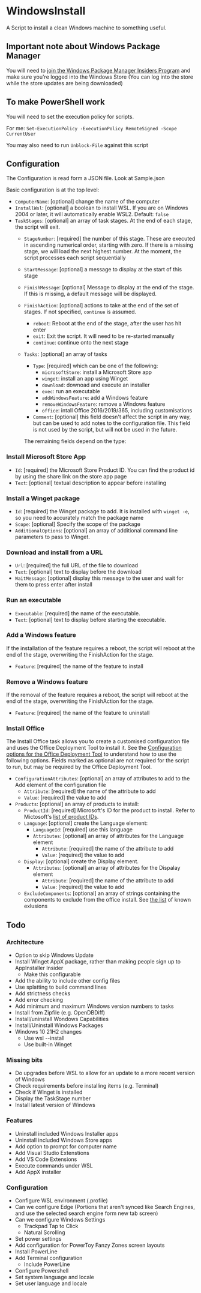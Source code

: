 # WindowsInstall
A Script to install a clean Windows machine to something useful. 

## Important note about Windows Package Manager
You will need to [join the Windows Package Manager Insiders Program](http://aka.ms/winget-InsiderProgram) 
and make sure you're logged into the Windows Store (You can log into the store while the store 
updates are being downloaded)

## To make PowerShell work
You will need to set the execution policy for scripts. 

For me: 
`Set-ExecutionPolicy -ExecutionPolicy RemoteSigned -Scope CurrentUser`

You may also need to run `Unblock-File` against this script

## Configuration
The Configuration is read form a JSON file. Look at Sample.json

Basic configuration is at the top level:
* `ComputerName`: [optional] change the name of the computer
* `InstallWsl`: [optional] a boolean to install WSL. If you are on Windows 2004 or later, it will automatically enable WSL2. Default: `false`
* `TaskStages`: [optional] an array of task stages. At the end of each stage, the script will exit.
	* `StageNumber`: [required] the number of this stage. 
		These are executed in ascending numerical order, starting with zero. If there is a missing stage, we will load the next highest number. At the moment, the script processes each script sequentially
	* `StartMessage`: [optional] a message to display at the start of this stage
	* `FinishMessage`: [optional] Message to display at the end of the stage. If this is missing, a default message will be displayed.
	* `FinishAction`: [optional] actions to take at the end of the set of stages. If not specified, `continue` is assumed.
		* `reboot`: Reboot at the end of the stage, after the user has hit enter
		* `exit`: Exit the script. It will need to be re-started manually
		* `continue`: continue onto the next stage
	* `Tasks`: [optional] an array of tasks
		* `Type`: [required] which can be one of the following:
			* `microsoftStore`: install a Microsoft Store app 
			* `winget`: install an app using Winget
			* `download`: downoad and execute an installer
			* `exec`: run an executable
			* `addWindowsFeature`: add a Windows feature
			* `removeWindowsFeature`: remove a Windows feature
			* `office`: intall Office 2016/2019/365, including customisations
		* `Comment`: [optional] this field doesn't affect the script in any way, but can be used to add notes to the configuration file. This field is not used by the script, but will not be used in the future.

		The remaining fields depend on the type:

### Install Microsoft Store App
* `Id`: [required] the Microsoft Store Product ID. You can find the product id by using the share link on the store app page
* `Text`: [optional] textual description to appear before installing

### Install a Winget package
* `Id`: [required] the Winget package to add. It is installed with `winget -e`, so you need to accurately match the package name
* `Scope`: [optional] Specify the scope of the package
* `AdditionalOptions`: [optional] an array of additional command line parameters to pass to Winget.

### Download and install from a URL
* `Url`: [required] the full URL of the file to download
* `Text`: [optional] text to display before the download
* `WaitMessage`: [optional] display this message to the user and wait for them to press enter after install

### Run an executable
* `Executable`: [required] the name of the executable.
* `Text`: [optional] text to display before starting the executable.

### Add a Windows feature
If the installation of the feature requires a reboot, the script will reboot at the end of the stage, overwriting the FinishAction for the stage.

* `Feature`: [required] the name of the feature to install

### Remove a Windows feature
If the removal of the feature requires a reboot, the script will reboot at the end of the stage, overwriting the FinishAction for the stage.

* `Feature`: [required] the name of the feature to uninstall

### Install Office
The Install Office task allows you to create a customised configuration file and uses the Office Deployment Tool to install it. 
See the [Configuration options for the Office Deployment Tool](https://docs.microsoft.com/en-us/deployoffice/office-deployment-tool-configuration-options)
to understand how to use the following options. Fields marked as optional are not required for the script to run, but may be required by the Office 
Deployment Tool.

* `ConfigurationAttributes`: [optional] an array of attributes to add to the Add element of the configuration file
	* `Attribute`: [required] the name of the attribute to add
	* `Value`: [required] the value to add
* `Products`: [optional] an array of products to install:
	* `ProductId`: [required] Microsoft's ID for the product to install. Refer to Mictosoft's [list of product IDs](https://docs.microsoft.com/en-au/office365/troubleshoot/installation/product-ids-supported-office-deployment-click-to-run).
	* `Language`: [optional] create the Language element:
		* `LanguageId`: [required] use this language
		* `Attributes`: [optional] an array of attributes for the Language element
			* `Attribute`: [required] the name of the attribute to add
			* `Value`: [required] the value to add
	* `Display`: [optional] create the Display element.
		* `Attributes`: [optional] an array of attributes for the Dispalay element
			* `Attribute`: [required] the name of the attribute to add
			* `Value`: [required] the value to add
	* `ExcludeComponents`: [optional] an array of strings containing the components to exclude from the office install. 
	  See [the list](https://docs.microsoft.com/en-us/deployoffice/office-deployment-tool-configuration-options#excludeapp-element) of known exlusions

## Todo
### Architecture
* Option to skip Windows Update
* Install Winget AppX package, rather than making people sign up to AppInstaller Insider
  * Make this configurable
* Add the ability to include other config files
* Use splatting to build command lines
* Add strictness checks
* Add error checking
* Add minimum and maximum Windows version numbers to tasks
* Install from Zipfile (e.g. OpenDBDiff)
* Install/uninstall Wondows Capabilities
* Install/Uninstall Windows Packages
* Windows 10 21H2 changes
  * Use wsl --install
  * Use built-in Winget

### Missing bits
* Do upgrades before WSL to allow for an update to a more recent version of Windows
* Check requirements before installing items (e.g. Terminal)
* Check if Winget is installed
* Display the TaskStage number
* Install latest version of Windows

### Features
* Uninstall included Windows Installer apps
* Uninstall included Windows Store apps
* Add option to prompt for computer name
* Add Visual Studio Extenstions
* Add VS Code Extensions
* Execute commands under WSL
* Add AppX installer

### Configuration
* Configure WSL environment (.profile)
* Can we configure Edge (Portions that aren't synced like Search Engines, and use the selected search engine form new tab screen)
* Can we configure Windows Settings
  * Trackpad Tap to Click
  * Natural Scrolling
* Set power settings
* Add configuration for PowerToy Fanzy Zones screen layouts
* Install PowerLine
* Add Terminal configuration
  * Include PowerLine
* Configure Powershell
* Set system language and locale
* Set user  language and locale

[1]: https://4sysops.com/archives/how-to-create-an-open-file-folder-dialog-box-with-powershell/
[2]: https://www.c-sharpcorner.com/uploadfile/mahesh/openfiledialog-in-wpf/